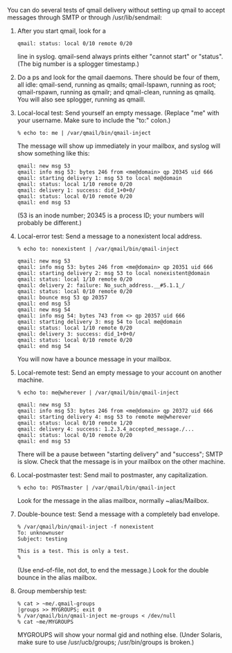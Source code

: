 You can do several tests of qmail delivery without setting up qmail to
accept messages through SMTP or through /usr/lib/sendmail:

1. After you start qmail, look for a

   `qmail: status: local 0/10 remote 0/20`

   line in syslog. qmail-send always prints either "cannot start" or
   "status". (The big number is a splogger timestamp.)

2. Do a ps and look for the qmail daemons. There should be four of
   them, all idle: qmail-send, running as qmails; qmail-lspawn, running
   as root; qmail-rspawn, running as qmailr; and qmail-clean, running
   as qmailq. You will also see splogger, running as qmaill.

3. Local-local test: Send yourself an empty message. (Replace "me"
   with your username. Make sure to include the "to:" colon.)

   `% echo to: me | /var/qmail/bin/qmail-inject`

   The message will show up immediately in your mailbox, and syslog
   will show something like this:

   ```
   qmail: new msg 53 
   qmail: info msg 53: bytes 246 from <me@domain> qp 20345 uid 666
   qmail: starting delivery 1: msg 53 to local me@domain 
   qmail: status: local 1/10 remote 0/20
   qmail: delivery 1: success: did_1+0+0/
   qmail: status: local 0/10 remote 0/20
   qmail: end msg 53 
   ```

   (53 is an inode number; 20345 is a process ID; your numbers will
   probably be different.)

4. Local-error test: Send a message to a nonexistent local address.

   `% echo to: nonexistent | /var/qmail/bin/qmail-inject`

   ```
   qmail: new msg 53 
   qmail: info msg 53: bytes 246 from <me@domain> qp 20351 uid 666
   qmail: starting delivery 2: msg 53 to local nonexistent@domain
   qmail: status: local 1/10 remote 0/20
   qmail: delivery 2: failure: No_such_address.__#5.1.1_/
   qmail: status: local 0/10 remote 0/20
   qmail: bounce msg 53 qp 20357
   qmail: end msg 53 
   qmail: new msg 54 
   qmail: info msg 54: bytes 743 from <> qp 20357 uid 666
   qmail: starting delivery 3: msg 54 to local me@domain
   qmail: status: local 1/10 remote 0/20
   qmail: delivery 3: success: did_1+0+0/
   qmail: status: local 0/10 remote 0/20
   qmail: end msg 54 
   ```

   You will now have a bounce message in your mailbox.

5. Local-remote test: Send an empty message to your account on another
   machine.

   `% echo to: me@wherever | /var/qmail/bin/qmail-inject`

   ```
   qmail: new msg 53 
   qmail: info msg 53: bytes 246 from <me@domain> qp 20372 uid 666
   qmail: starting delivery 4: msg 53 to remote me@wherever
   qmail: status: local 0/10 remote 1/20
   qmail: delivery 4: success: 1.2.3.4_accepted_message./...
   qmail: status: local 0/10 remote 0/20
   qmail: end msg 53 
   ```

   There will be a pause between "starting delivery" and "success";
   SMTP is slow. Check that the message is in your mailbox on the other
   machine.

6. Local-postmaster test: Send mail to postmaster, any capitalization.

   `% echo to: POSTmaster | /var/qmail/bin/qmail-inject`

   Look for the message in the alias mailbox, normally ~alias/Mailbox.

7. Double-bounce test: Send a message with a completely bad envelope.

   ```
   % /var/qmail/bin/qmail-inject -f nonexistent
   To: unknownuser
   Subject: testing

   This is a test. This is only a test.
   %
   ```

   (Use end-of-file, not dot, to end the message.) Look for the double
   bounce in the alias mailbox.

8. Group membership test:

   ```
   % cat > ~me/.qmail-groups
   |groups >> MYGROUPS; exit 0
   % /var/qmail/bin/qmail-inject me-groups < /dev/null
   % cat ~me/MYGROUPS
   ```

   MYGROUPS will show your normal gid and nothing else. (Under Solaris,
   make sure to use /usr/ucb/groups; /usr/bin/groups is broken.)
